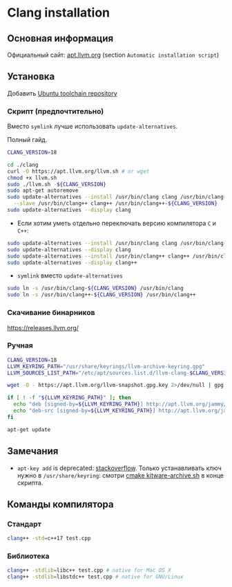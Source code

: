 # Clang installation

## Основная информация

Официальный сайт: [apt.llvm.org](https://apt.llvm.org/) (section `Automatic installation script`)


## Установка

Добавить [Ubuntu toolchain repository](../ubuntu-toolchain-repository.md)

### Скрипт (предпочтительно)

Вместо `symlink` лучше использовать `update-alternatives`.

Полный гайд.

```bash
CLANG_VERSION=18

cd ./clang
curl -O https://apt.llvm.org/llvm.sh # or wget
chmod +x llvm.sh
sudo ./llvm.sh -${CLANG_VERSION}
sudo apt-get autoremove
sudo update-alternatives --install /usr/bin/clang clang /usr/bin/clang-${CLANG_VERSION} ${CLANG_VERSION} \
  --slave /usr/bin/clang++ clang++ /usr/bin/clang++-${CLANG_VERSION}
sudo update-alternatives --display clang
```

* Если хотим уметь отдельно переключать версию компилятора `C` и `C++`:

```bash
sudo update-alternatives --install /usr/bin/clang clang /usr/bin/clang-${CLANG_VERSION} ${CLANG_VERSION}
sudo update-alternatives --display clang
sudo update-alternatives --install /usr/bin/clang++ clang++ /usr/bin/clang++-${CLANG_VERSION} ${CLANG_VERSION}
sudo update-alternatives --display clang++
```

* `symlink` вместо `update-alternatives`

```bash
sudo ln -s /usr/bin/clang-${CLANG_VERSION} /usr/bin/clang
sudo ln -s /usr/bin/clang++-${CLANG_VERSION} /usr/bin/clang++
```

### Скачивание бинарников

<https://releases.llvm.org/>

### Ручная

```bash
CLANG_VERSION=18
LLVM_KEYRING_PATH="/usr/share/keyrings/llvm-archive-keyring.gpg"
LLVM_SOURCES_LIST_PATH="/etc/apt/sources.list.d/llvm-clang-$CLANG_VERSION.list"

wget -O - https://apt.llvm.org/llvm-snapshot.gpg.key 2>/dev/null | gpg --dearmor - > "${LLVM_KEYRING_PATH}"

if [ ! -f "${LLVM_KEYRING_PATH}" ]; then
  echo "deb [signed-by=${LLVM_KEYRING_PATH}] http://apt.llvm.org/jammy/ llvm-toolchain-jammy-${CLANG_VERSION} main" > "${LLVM_SOURCES_LIST_PATH}"
  echo "deb-src [signed-by=${LLVM_KEYRING_PATH}] http://apt.llvm.org/jammy/ llvm-toolchain-jammy-${CLANG_VERSION} main" >> "${LLVM_SOURCES_LIST_PATH}"
fi

apt-get update
```

## Замечания

* `apt-key add` is deprecated: [stackoverflow](https://stackoverflow.com/questions/68992799/warning-apt-key-is-deprecated-manage-keyring-files-in-trusted-gpg-d-instead). Только устанавливать ключ нужно в `/usr/share/keyring`: смотри [cmake kitware-archive.sh](https://apt.kitware.com/kitware-archive.sh) в конце скрипта.


## Команды компилятора

### Стандарт

```bash
clang++ -std=c++17 test.cpp
```

### Библиотека

```bash
clang++ -stdlib=libc++ test.cpp # native for Mac OS X
clang++ -stdlib=libstdc++ test.cpp # native for GNU/Linux
```
